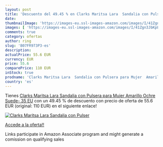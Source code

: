 ```yaml
---
layout: post
title: 'Descuento del 49.45 % en Clarks Maritsa Lara  Sandalia con Pulser'
date: 
thumbnailImage: 'https://images-eu.ssl-images-amazon.com/images/I/41Zgn3JbKpL._SL200_.jpg'
images: [ 'https://images-eu.ssl-images-amazon.com/images/I/41Zgn3JbKpL._SL200_.jpg' ]
comments: true
category: ofertas
author: ring
slug: 'B07FR973P3-es'
description:
actualPrice: 55.6 EUR
currency: EUR
price: 55.6
comparePrice: 110 EUR
inStock: true
prodname: 'Clarks Maritsa Lara  Sandalia con Pulsera para Mujer  Amarillo  Ochre Suede-   35 EU'
country: 'es'
---
```


Tienes [Clarks Maritsa Lara  Sandalia con Pulsera para Mujer  Amarillo  Ochre Suede-   35 EU](https://www.amazon.es/dp/B07FR973P3/?tag=tolees-21) con un 49.45 % de descuento con precio de oferta de 55.6 EUR (original: 110 EUR) en el siguiente enlace!

[![Clarks Maritsa Lara  Sandalia con Pulser](https://images-eu.ssl-images-amazon.com/images/I/41Zgn3JbKpL._SL200_.jpg)](https://www.amazon.es/dp/B07FR973P3/?tag=tolees-21)

[Accede a la oferta!!](https://www.amazon.es/dp/B07FR973P3/?tag=tolees-21)

Links participate in Amazon Associate program and might generate a comission on qualifying sales


